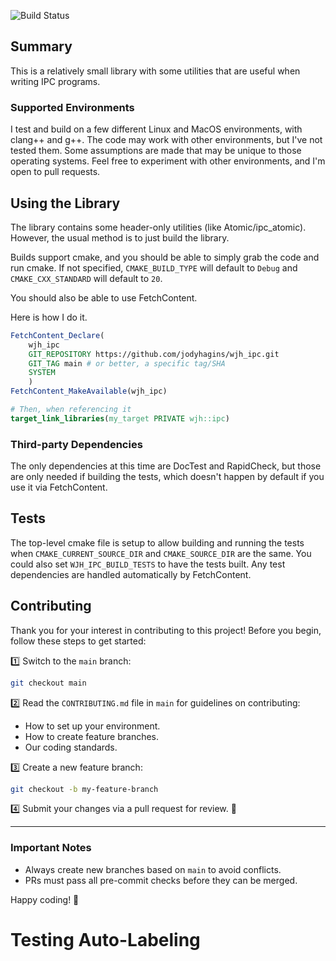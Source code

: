 ![Build Status](https://github.com/jodyhagins/wjh_ipc/actions/workflows/cmake-multi-platform.yml/badge.svg)

## Summary

This is a relatively small library with some utilities that are useful when
writing IPC programs.

### Supported Environments

I test and build on a few different Linux and MacOS environments, with clang++
and g++.
The code may work with other environments, but I've not tested them.
Some assumptions are made that may be unique to those operating systems.
Feel free to experiment with other environments, and I'm open to pull requests.

## Using the Library

The library contains some header-only utilities (like Atomic/ipc_atomic).
However, the usual method is to just build the library.

Builds support cmake, and you should be able to simply grab the code and run cmake.
If not specified, `CMAKE_BUILD_TYPE` will default to `Debug` and
`CMAKE_CXX_STANDARD` will default to `20`.

You should also be able to use FetchContent.

Here is how I do it.

```cmake
FetchContent_Declare(
    wjh_ipc
    GIT_REPOSITORY https://github.com/jodyhagins/wjh_ipc.git
    GIT_TAG main # or better, a specific tag/SHA
    SYSTEM
    )
FetchContent_MakeAvailable(wjh_ipc)

# Then, when referencing it
target_link_libraries(my_target PRIVATE wjh::ipc)
```

### Third-party Dependencies

The only dependencies at this time are DocTest and RapidCheck, but those are
only needed if building the tests, which doesn't happen by default if you use it
via FetchContent.

## Tests

The top-level cmake file is setup to allow building and running the tests
when `CMAKE_CURRENT_SOURCE_DIR` and `CMAKE_SOURCE_DIR` are the same.
You could also set `WJH_IPC_BUILD_TESTS` to have the tests built.
Any test dependencies are handled automatically by FetchContent.

## Contributing

Thank you for your interest in contributing to this project! Before you begin, follow these steps to get started:

1️⃣ Switch to the `main` branch:
```bash
git checkout main
```

2️⃣ Read the `CONTRIBUTING.md` file in `main` for guidelines on contributing:
- How to set up your environment.
- How to create feature branches.
- Our coding standards.

3️⃣ Create a new feature branch:
```bash
git checkout -b my-feature-branch
```

4️⃣ Submit your changes via a pull request for review. 🎉

---

### **Important Notes**
- Always create new branches based on `main` to avoid conflicts.
- PRs must pass all pre-commit checks before they can be merged.

Happy coding! 🚀
# Testing Auto-Labeling
